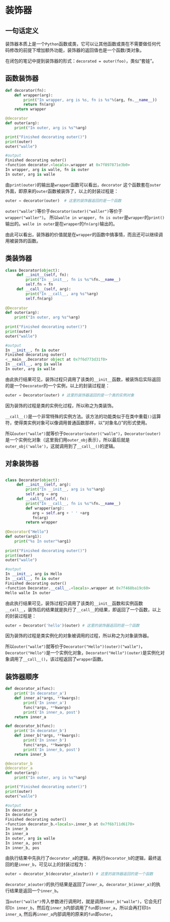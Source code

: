 # 装饰器


## 一句话定义

装饰器本质上是一个`Python`函数或类，它可以让其他函数或类在不需要做任何代码修改的前提下增加额外功能，装饰器的返回值也是一个函数/类对象。

在闭包的笔记中提到装饰器的形式：`decorated = outer(foo)`，类似“套娃”。

## 函数装饰器

```python
def decorator(fn):
    def wrapper(arg):
        print("In wrapper, arg is %s, fn is %s"%(arg, fn.__name__))
        return fn(arg)
    return wrapper

@decorator
def outer(arg):
    print("In outer, arg is %s"%arg)

print("Finished decorating outer()")
print(outer)
outer("walle")

#output
Finished decorating outer()
<function decorator.<locals>.wrapper at 0x7f897871e3b0>
In wrapper, arg is walle, fn is outer
In outer, arg is walle
```

由`print(outer)`的输出是`wrapper`函数可以看出，`decorator` 这个函数套在`outer`外面，即原来的`outer`函数被装饰了，以上的封装过程是：

```python
outer = decorator(outer)  # 这里的装饰器返回的是一个函数
```

`outer("walle")`等价于`decorator(outer)("waller")`等价于`wrapper("waller")`。
所以`walle in wrapper, fn is outer`是`wrapper`的`print()`输出的。`walle in outer`是在`wrapper`的`fn(arg)`输出的。

由此可以看出，装饰器的价值就是在`wrapper`的函数中搞事情，而且还可以继续调用被装饰的函数。

## 类装饰器

```python
class Decorator(object):
     def __init__(self, fn):
         print("In __init__, fn is %s"%fn.__name__)
         self.fn = fn
     def __call__(self, arg):
         print("In __call__, arg %s"%arg)
         self.fn(arg)
 
@Decorator
def outer(arg):
    print("In outer, arg %s"%arg)
    
print("Finished decorating outer()")
print(outer)
outer("walle")

#output
In __init__, fn is outer
Finished decorating outer()
<__main__.Decorator object at 0x7f6d773d31f0>
In __call__, arg is walle
In outer, arg is walle
```

由此执行结果可见，装饰过程只调用了该类的`__init__`函数，被装饰后实际返回的是一个`Decorator`的一个实例，以上的封装过程是：

```python
outer = Decorator(outer) # 这里的装饰器返回的是一个类的实例对象
```

因为装饰的过程是类的实例化过程，所以称之为类装饰。

`__call__()`是一个非常特殊的实例方法。该方法的功能类似于在类中重载`()`运算符，使得类实例对象可以像调用普通函数那样，以“对象名()”的形式使用。

所以`outer("walle")`就等价于`Decorator(outer)("walle")`，`Decorator(outer)`是一个实例化对象（这里我们用`outer_obj`表示），所以最后就是`outer_obj('walle')`，这就调用到了`__call__()`的逻辑。

## 对象装饰器

```python

class Decorator(object):
     def __init__(self, arg):
         print("In __init__, arg is %s"%arg)
         self.arg = arg
     def __call__(self, fn):
         print("In __call__, fn is %s"%fn.__name__)
         def wrapper(arg):
            arg = self.arg + ' ' +arg
            fn(arg)
         return wrapper
 
@Decorator("Hello")
def outer(arg1):
    print("%s In outer"%arg1)
    
print("Finished decorating outer()")
print(outer)
outer("walle")

#output
In __init__, arg is Hello
In __call__, fn is outer
Finished decorating outer()
<function Decorator.__call__.<locals>.wrapper at 0x7f468ba19c60>
Hello walle In outer
```

由此执行结果可见，装饰过程只调用了该类的`__init__`函数和实例函数`__call__`，装饰后的结果就是执行了`__call__`的结果，即返回了一个函数，以上的封装过程是：

```python
outer = Decorator('hello')(outer) # 这里的装饰器返回的是一个函数
```

因为装饰的过程是类实例化的对象被调用的过程，所以称之为对象装饰器。

所以`outer("walle")`就等价于`Decorator("Hello")(outer)("walle")`，`Decorator("Hello")`是一个实例化对象，`Decorator("Hello")(outer)`是实例化对象调用了`__call__()`，该过程返回了`wrapper`函数。

## 装饰器顺序

```python
def decorator_a(func):
    print('In decorator_a')
    def inner_a(*args, **kwargs):
        print('In inner_a')
        func(*args, **kwargs)
        print('In inner_a, post')
    return inner_a

def decorator_b(func):
    print('In decorator_b')
    def inner_b(*args, **kwargs):
        print('In inner_b')
        func(*args, **kwargs)
        print('In inner_b, post')
    return inner_b

@decorator_b
@decorator_a
def outer(arg):
    print("In outer, arg is %s"%arg)

print("Finished decorating outer()")
print(outer)
outer("walle")

#output
In decorator_a
In decorator_b
Finished decorating outer()
<function decorator_b.<locals>.inner_b at 0x7f6b711d6170>
In inner_b
In inner_a
In outer, arg is walle
In inner_a, post
In inner_b, pos
```

由执行结果中先执行了`decorator_a`的逻辑，再执行`decorator_b`的逻辑，最终返回的是`inner_b`，可见以上的封装过程为：

```python
outer = decorator_b(decorator_a(outer)) # 这里的装饰器返回的是一个函数
```

`decorator_a(outer)`的执行结果是返回了`inner_a`，`decorator_b(inner_a)`的执行结果是返回一个`inner_b`。


当`outer("walle")`传入参数进行调用时，就是调用`inner_b("walle")`，它会先打印`In inner_b`，然后在`inner_b`内部调用了`fun`即`inner_a`，所以会再打印`In inner_a`, 然后再`inner_a`内部调用的原来的`fun`即`outer`。
